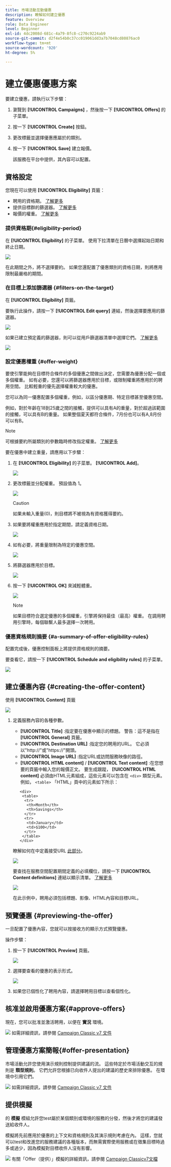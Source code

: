 ```yaml
---
title: 市場活動互動優惠
description: 瞭解如何建立優惠
feature: Overview
role: Data Engineer
level: Beginner
exl-id: 4dc2008d-681c-4a79-8fc8-c270c9224ab9
source-git-commit: d2f4e54b0c37cc019061dd3a7b7048cd80876ac0
workflow-type: tm+mt
source-wordcount: '920'
ht-degree: 5%

---
```


# 建立優惠優惠方案

要建立優惠，請執行以下步驟：

1. 瀏覽到 **[!UICONTROL Campaigns]** ，然後按一下 **[!UICONTROL Offers]** 的子菜單。

1. 按一下 **[!UICONTROL Create]** 按鈕。

1. 更改標籤並選擇優惠應屬於的類別。

1. 按一下 **[!UICONTROL Save]** 建立報價。

   該服務在平台中提供，其內容可以配置。

## 資格設定

您現在可以使用 **[!UICONTROL Eligibility]** 頁籤：

* 聘用的資格期。 [了解更多](#eligibility-period)
* 提供目標群的篩選器。 [了解更多](#filters-on-the-target)
* 報價的權重。 [了解更多](#offer-weight)

### 提供資格期{#eligibility-period}

在 **[!UICONTROL Eligibility]** 的子菜單。 使用下拉清單在日曆中選擇起始日期和終止日期。

![](assets/offer_eligibility_create_002.png)

在此期間之外，將不選擇要約。 如果您還配置了優惠類別的資格日期，則將應用限制最嚴格的期間。

### 在目標上添加篩選器 {#filters-on-the-target}

在 **[!UICONTROL Eligibility]** 頁籤。

要執行此操作，請按一下 **[!UICONTROL Edit query]** 連結，然後選擇要應用的篩選器。

![](assets/offer_eligibility_create_003.png)

如果已建立預定義的篩選器，則可以從用戶篩選器清單中選擇它們。 [了解更多](interaction-predefined-filters.md)

![](assets/offer_eligibility_create_004.png)

### 設定優惠權重 {#offer-weight}

要使引擎能夠在目標符合條件的多個優惠之間做出決定，您需要為優惠分配一個或多個權重。 如有必要，您還可以將篩選器應用於目標，或限制權重將應用於的聘用空間。 比較輕重的優先選擇權重較大的優惠。

您可以為同一優惠配置多個權重，例如，以區分優惠期、特定目標甚至優惠空間。

例如，對於年齡在18到25歲之間的接觸，提供可以具有A的重量，對於超過該範圍的接觸，可以具有B的重量。 如果整個夏天都符合條件，7月份也可以有A,8月份可以有B。

>[!NOTE]
>
>可根據要約所屬類別的參數臨時修改指定權重。 [了解更多](interaction-offer-catalog.md#creating-offer-categories)

要在優惠中建立重量，請應用以下步驟：

1. 在 **[!UICONTROL Eligibility]** 的子菜單。 **[!UICONTROL Add]**。

   ![](assets/offer_weight_create_001.png)

1. 更改標籤並分配權重。 預設值為 1。

   ![](assets/offer_weight_create_006.png)

   >[!CAUTION]
   >
   >如果未輸入重量(0)，則目標將不被視為有資格獲得要約。

1. 如果要將權重應用於指定期間，請定義資格日期。

   ![](assets/offer_weight_create_002.png)

1. 如有必要，將重量限制為特定的優惠空間。

   ![](assets/offer_weight_create_003.png)

1. 將篩選器應用於目標。

   ![](assets/offer_weight_create_004.png)

1. 按一下 **[!UICONTROL OK]** 來減輕體重。

   ![](assets/offer_weight_create_005.png)

   >[!NOTE]
   >
   >如果目標符合選定優惠的多個權重，引擎將保持最佳（最高）權重。 在調用聘用引擎時，每個聯繫人最多選擇一次聘用。

### 優惠資格規則摘要 {#a-summary-of-offer-eligibility-rules}

配置完成後，優惠控制面板上將提供資格規則的摘要。

要查看它，請按一下 **[!UICONTROL Schedule and eligibility rules]** 的子菜單。

![](assets/offer_eligibility_create_005.png)

## 建立優惠內容 {#creating-the-offer-content}

使用 **[!UICONTROL Content]** 頁籤

![](assets/offer_content_create_001.png)

1. 定義服務內容的各種參數。

   * **[!UICONTROL Title]** :指定要在優惠中顯示的標題。 警告：這不是指在 **[!UICONTROL General]** 頁籤。
   * **[!UICONTROL Destination URL]** :指定您的聘用的URL。 它必須以&quot;http://&quot;或&quot;https://&quot;開頭。
   * **[!UICONTROL Image URL]** :指定URL或訪問服務映像的路徑。
   * **[!UICONTROL HTML content]** / **[!UICONTROL Text content]** :在您想要的頁籤中輸入您的報價正文。 要生成跟蹤， **[!UICONTROL HTML content]** 必須由HTML元素組成，這些元素可以包含在 `<div>` 類型元素。 例如， `<table>` 「HTML」頁中的元素如下所示：

   ```
      <div> 
       <table>
        <tr>
         <th>Month</th>
         <th>Savings</th>   
        </tr>   
        <tr>    
         <td>January</td>
         <td>$100</td>   
        </tr> 
       </table> 
      </div>
   ```

   瞭解如何在中定義接受URL [此部分](interaction-offer-spaces.md#configuring-the-status-when-the-proposition-is-accepted)。

   ![](assets/offer_content_create_002.png)

   要查找在服務空間配置期間定義的必填欄位，請按一下 **[!UICONTROL Content definitions]** 連結以顯示清單。 [了解更多](interaction-offer-spaces.md)

   ![](assets/offer_content_create_003.png)

   在此示例中，聘用必須包括標題、影像、HTML內容和目標URL。

## 預覽優惠 {#previewing-the-offer}

一旦配置了優惠內容，您就可以按接收方的顯示方式預覽優惠。

操作步驟：

1. 按一下 **[!UICONTROL Preview]** 頁籤。

   ![](assets/offer_preview_create_001.png)

1. 選擇要查看的優惠的表示形式。

   ![](assets/offer_preview_create_002.png)

1. 如果您已個性化了聘用內容，請選擇聘用目標以查看個性化。

<!--

## Create a hypothesis on an offer {#creating-a-hypothesis-on-an-offer}

You can create hypotheses on your offer propositions. This lets you determine the impact of your offers on purchases carried out for the product concerned.

>[!NOTE]
>
>These hypotheses are carried out via Response Manager. Please check your license agreement.

Hypotheses carried out on an offer proposition are referenced in their **[!UICONTROL Measure]** tab.

Creating hypotheses is detailed in [this page](../../campaign/using/about-response-manager.md).

-->

## 核准並啟用優惠方案{#approve-offers}

現在，您可以批准並激活聘用，以便在 **實況** 環境。

![](../assets/do-not-localize/book.png) 如需詳細資訊，請參閱 [Campaign Classic v7 文件](https://experienceleague.adobe.com/docs/campaign-classic/using/managing-offers/managing-an-offer-catalog/approving-and-activating-an-offer.html?lang=en#approving-offer-content)

## 管理優惠方案簡報{#offer-presentation}

市場活動允許您使用演示規則控制提供建議的流。 這些特定於市場活動交互的規則是 **類型規則**。 它們允許您根據已向收件人提出的建議的歷史來排除優惠。 在環境中引用它們。

![](../assets/do-not-localize/book.png) 如需詳細資訊，請參閱 [Campaign Classic v7 文件](https://experienceleague.adobe.com/docs/campaign-classic/using/managing-offers/managing-an-offer-catalog/managing-offer-presentation.html?lang=en#managing-offers)

## 提供模擬

的 **模擬** 模組允許您test屬於某個類別或環境的服務的分發，然後才將您的建議發送給收件人。

模擬將先前應用於優惠的上下文和資格規則及其演示規則考慮在內。 這樣，您就可以test和改進您的服務建議的各種版本，而無需實際使用服務或在徵集目標時過多或過少，因為模擬對目標收件人沒有影響。

![](../assets/do-not-localize/book.png) 有關「Offer（提供）」模擬的詳細資訊，請參閱 [Campaign Classicv7文檔](https://experienceleague.adobe.com/docs/campaign-classic/using/managing-offers/simulating-offers/about-offers-simulation.html?lang=en)
